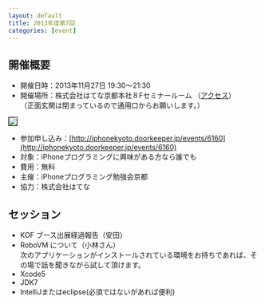 ```yaml
---
layout: default
title: 2013年度第7回
categories: [event]
---
```


## 開催概要

- 開催日時：2013年11月27日 19:30〜21:30
- 開催場所：株式会社はてな京都本社８Fセミナールーム （[アクセス](http://www.hatena.ne.jp/company/location)）<br />（正面玄関は閉まっているので通用口からお願いします。）

<img style='border:1px solid black' src='http://ylb.jp/hatena_entrance.png' />

- 参加申し込み：[http://iphonekyoto.doorkeeper.jp/events/6160](http://iphonekyoto.doorkeeper.jp/events/6160) 
- 対象：iPhoneプログラミングに興味がある方なら誰でも
- 費用：無料
- 主催：iPhoneプログラミング勉強会京都
- 協力：株式会社はてな


## セッション

- KOF ブース出展経過報告（安田）
- RoboVM について（小林さん）<br />
次のアプリケーションがインストールされている環境をお持ちであれば、その場で話を聞きながら試して頂けます。
- Xcode5
- JDK7
- IntelliJまたはeclipse(必須ではないがあれば便利)


